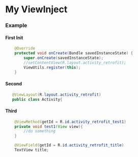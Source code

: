 
My ViewInject
========

### Example


#### First Init
```java
    @Override
    protected void onCreate(Bundle savedInstanceState) {
        super.onCreate(savedInstanceState);
        //setContentView(R.layout.activity_retrofit);
        ViewUtils.register(this);
    }
```

#### Second
```java
   @ViewLayout(R.layout.activity_retrofit)
   public class Activity{
```

#### Third
```java
    @ViewMethod(getId = R.id.activity_retrofit_test1)
    private void test1(View view){
        //do something
    }

    @ViewField(getId = R.id.activity_retrofit_title)
    TextView title;
```
